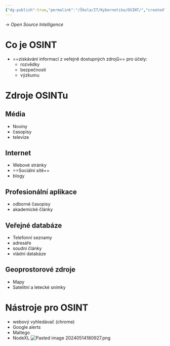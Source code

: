 ```yaml
---
{"dg-publish":true,"permalink":"/Škola/IT/Kybernetika/OSINT/","created":"2024-05-14T18:01:20.592+02:00","updated":"2024-05-14T18:09:54.220+02:00"}
---
```


-> *Open Source Intelligence*
# Co je OSINT
- ==získávání informací z veřejně dostupných zdrojů== pro účely:
	- rozvědky
	- bezpečnosti
	- výzkumu
# Zdroje OSINTu
## Média
- Noviny
- časopisy
- televize
## Internet
- Webové stránky
- ==Sociální sítě==
- blogy
## Profesionální aplikace
- odborné časopisy
- akademické články
## Veřejné databáze
- Telefonní seznamy
- adresáře
- soudní články
- vládní databáze
## Geoprostorové zdroje
- Mapy
- Satelitní a letecké snímky
# Nástroje pro OSINT
- webový vyhledávač (chrome)
- Google alerts
- Maltego
- NodeXL
![Pasted image 20240514180927.png](/img/user/Images/Pasted%20image%2020240514180927.png)
